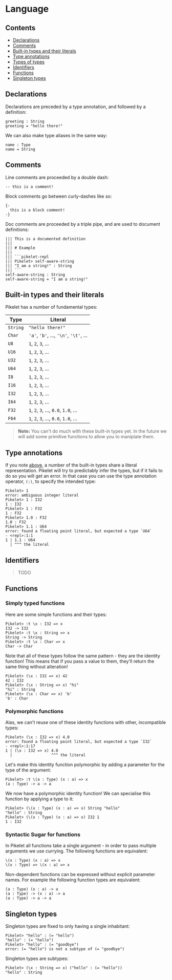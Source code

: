 # Language

## Contents

- [Declarations](#declarations)
- [Comments](#comments)
- [Built-in types and their literals](#built-in-types-and-their-literals)
- [Type annotations](#type-annotations)
- [Types of types](#types-of-types)
- [Identifiers](#identifiers)
- [Functions](#functions)
- [Singleton types](#singleton-types)


## Declarations

Declarations are preceded by a type annotation, and followed by a definition:

```pikelet
greeting : String
greeting = "hello there!"
```

We can also make type aliases in the same way:

```pikelet
name : Type
name = String
```

## Comments

Line comments are proceeded by a double dash:

```pikelet
-- this is a comment!
```

Block comments go between curly-dashes like so:

```pikelet
{-
  this is a block comment!
-}
```

Doc comments are proceeded by a triple pipe, and are used to document
definitions:

```pikelet
||| This is a documented definition
|||
||| # Example
|||
||| ```pikelet-repl
||| Pikelet> self-aware-string
||| "I am a string!" : String
||| ```
self-aware-string : String
self-aware-string = "I am a string!"
```

## Built-in types and their literals

Pikelet has a number of fundamental types:

| Type     | Literal                                |
|----------|----------------------------------------|
| `String` | `"hello there!"`                       |
| `Char`   | `'a'`, `'b'`, ..., `'\n'`, `'\t'`, ... |
| `U8`     | `1`, `2`, `3`, ...                     |
| `U16`    | `1`, `2`, `3`, ...                     |
| `U32`    | `1`, `2`, `3`, ...                     |
| `U64`    | `1`, `2`, `3`, ...                     |
| `I8`     | `1`, `2`, `3`, ...                     |
| `I16`    | `1`, `2`, `3`, ...                     |
| `I32`    | `1`, `2`, `3`, ...                     |
| `I64`    | `1`, `2`, `3`, ...                     |
| `F32`    | `1`, `2`, `3`, ..., `0.0`, `1.0`, ...  |
| `F64`    | `1`, `2`, `3`, ..., `0.0`, `1.0`, ...  |

> **Note:** You can't do much with these built-in types yet. In the future we
> will add some primitive functions to allow you to maniplate them.

## Type annotations

If you note [above](#built-in-types-and-their-literals), a number of the
built-in types share a literal representation. Pikelet will try to predictably
infer the types, but if it fails to do so you will get an error. In that case
you can use the type annotation operator, `(:)`, to specify the intended type:

```pikelet-repl
Pikelet> 1
error: ambiguous integer literal
Pikelet> 1 : I32
1 : I32
Pikelet> 1 : F32
1 : F32
Pikelet> 1.0 : F32
1.0 : F32
Pikelet> 1.1 : U64
error: found a floating point literal, but expected a type `U64`
- <repl>:1:1
1 | 1.1 : U64
  | ^^^ the literal
```

## Identifiers

> TODO

## Functions

### Simply typed functions

Here are some simple functions and their types:

```pikelet-repl
Pikelet> :t \x : I32 => x
I32 -> I32
Pikelet> :t \x : String => x
String -> String
Pikelet> :t \x : Char => x
Char -> Char
```

Note that all of these types follow the same pattern - they are the identity
function! This means that if you pass a value to them, they'll return the same
thing without alteration!

```pikelet-repl
Pikelet> (\x : I32 => x) 42
42 : I32
Pikelet> (\x : String => x) "hi"
"hi" : String
Pikelet> (\x : Char => x) 'b'
'b' : Char
```

### Polymorphic functions

Alas, we can't reuse one of these identity functions with other, incompatible
types:

```pikelet-repl
Pikelet> (\x : I32 => x) 4.0
error: found a floating point literal, but expected a type `I32`
- <repl>:1:17
1 | (\x : I32 => x) 4.0
  |                 ^^^ the literal
```

Let's make this identity function polymorphic by adding a parameter for the type
of the argument:

```pikelet-repl
Pikelet> :t \(a : Type) (x : a) => x
(a : Type) -> a -> a
```

We now have a polymorphic identity function! We can specialise this function by
applying a type to it:

```pikelet-repl
Pikelet> (\(x : Type) (x : a) => x) String "hello"
"hello" : String
Pikelet> (\(x : Type) (x : a) => x) I32 1
1 : I32
```

### Syntactic Sugar for functions

In Pikelet all functions take a single argument - in order to pass multiple
arguments we use currying. The following functions are equivalent:

```pikelet
\(x : Type) (x : a) => x
\(x : Type) => \(x : a) => x
```

Non-dependent functions can be expressed without explicit parameter names. For
example the following function types are equivalent:

```pikelet
(a : Type) (x : a) -> a
(a : Type) -> (x : a) -> a
(a : Type) -> a -> a
```

## Singleton types

Singleton types are fixed to only having a single inhabitant:

```pikelet-repl
Pikelet> "hello" : (= "hello")
"hello" : (= "hello")
Pikelet> "hello" : (= "goodbye")
error: (= "hello") is not a subtype of (= "goodbye")
```

Singleton types are subtypes:

```pikelet-repl
Pikelet> (\x : String => x) ("hello" : (= "hello"))
"hello" : String
```
